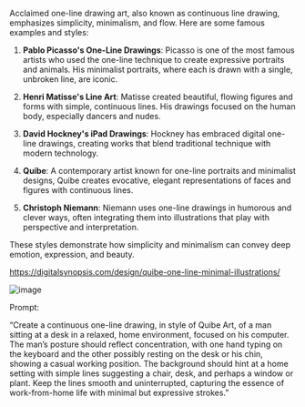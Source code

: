 Acclaimed one-line drawing art, also known as continuous line drawing, emphasizes simplicity, minimalism, and flow. Here are some famous examples and styles:

1. **Pablo Picasso's One-Line Drawings**: Picasso is one of the most famous artists who used the one-line technique to create expressive portraits and animals. His minimalist portraits, where each is drawn with a single, unbroken line, are iconic.

2. **Henri Matisse's Line Art**: Matisse created beautiful, flowing figures and forms with simple, continuous lines. His drawings focused on the human body, especially dancers and nudes.

3. **David Hockney's iPad Drawings**: Hockney has embraced digital one-line drawings, creating works that blend traditional technique with modern technology.

4. **Quibe**: A contemporary artist known for one-line portraits and minimalist designs, Quibe creates evocative, elegant representations of faces and figures with continuous lines.

5. **Christoph Niemann**: Niemann uses one-line drawings in humorous and clever ways, often integrating them into illustrations that play with perspective and interpretation.

These styles demonstrate how simplicity and minimalism can convey deep emotion, expression, and beauty.


https://digitalsynopsis.com/design/quibe-one-line-minimal-illustrations/

![image](https://github.com/user-attachments/assets/26f14d46-520f-41ab-ae2e-eb1e334b6a24)


Prompt:  

“Create a continuous one-line drawing, in style of Quibe Art, of a man sitting at a desk in a relaxed, home environment, focused on his computer. The man’s posture should reflect concentration, with one hand typing on the keyboard and the other possibly resting on the desk or his chin, showing a casual working position. The background should hint at a home setting with simple lines suggesting a chair, desk, and perhaps a window or plant. Keep the lines smooth and uninterrupted, capturing the essence of work-from-home life with minimal but expressive strokes.”
